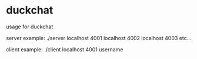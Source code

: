 # duckchat

usage for duckchat

server example:
./server localhost 4001 localhost 4002 localhost 4003 etc...

client example:
./client localhost 4001 username
